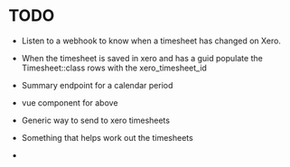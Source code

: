 # TODO

* Listen to a webhook to know when a timesheet has changed on Xero.
* When the timesheet is saved in xero and has a guid populate the Timesheet::class rows with the xero_timesheet_id


* Summary endpoint for a calendar period
* vue component for above

* Generic way to send to xero timesheets
* Something that helps work out the timesheets
* 